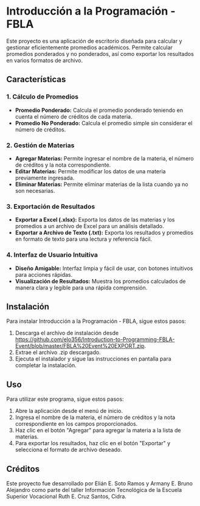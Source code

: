 # Introducción a la Programación - FBLA

Este proyecto es una aplicación de escritorio diseñada para calcular y gestionar eficientemente promedios académicos. Permite calcular promedios ponderados y no ponderados, así como exportar los resultados en varios formatos de archivo.

## Características

### 1. Cálculo de Promedios
- **Promedio Ponderado:** Calcula el promedio ponderado teniendo en cuenta el número de créditos de cada materia.
- **Promedio No Ponderado:** Calcula el promedio simple sin considerar el número de créditos.

### 2. Gestión de Materias
- **Agregar Materias:** Permite ingresar el nombre de la materia, el número de créditos y la nota correspondiente.
- **Editar Materias:** Permite modificar los datos de una materia previamente ingresada.
- **Eliminar Materias:** Permite eliminar materias de la lista cuando ya no son necesarias.

### 3. Exportación de Resultados
- **Exportar a Excel (.xlsx):** Exporta los datos de las materias y los promedios a un archivo de Excel para un análisis detallado.
- **Exportar a Archivo de Texto (.txt):** Exporta los resultados y promedios en formato de texto para una lectura y referencia fácil.

### 4. Interfaz de Usuario Intuitiva
- **Diseño Amigable:** Interfaz limpia y fácil de usar, con botones intuitivos para acciones rápidas.
- **Visualización de Resultados:** Muestra los promedios calculados de manera clara y legible para una rápida comprensión.

## Instalación

Para instalar Introducción a la Programación - FBLA, sigue estos pasos:

1. Descarga el archivo de instalación desde https://github.com/elo356/Introduction-to-Programming-FBLA-Event/blob/master/FBLA%20Event%20EXPORT.zip.
2. Extrae el archivo .zip descargado.
3. Ejecuta el instalador y sigue las instrucciones en pantalla para completar la instalación.

## Uso

Para utilizar este programa, sigue estos pasos:

1. Abre la aplicación desde el menú de inicio.
2. Ingresa el nombre de la materia, el número de créditos y la nota correspondiente en los campos proporcionados.
3. Haz clic en el botón "Agregar" para agregar la materia a la lista de materias.
4. Para exportar los resultados, haz clic en el botón "Exportar" y selecciona el formato de archivo deseado.

## Créditos

Este proyecto fue desarrollado por Elián E. Soto Ramos y Armany E. Bruno Alejandro como parte del taller Información Tecnológica de la Escuela Superior Vocacional Ruth E. Cruz Santos, Cidra.

